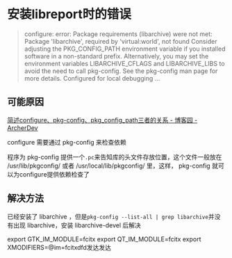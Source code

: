 
# 安装libreport时的错误

> configure: error: Package requirements (libarchive) were not met:
> Package 'libarchive', required by 'virtual:world', not found
> Consider adjusting the PKG_CONFIG_PATH environment variable if you installed software in a non-standard prefix.
> Alternatively, you may set the environment variables LIBARCHIVE_CFLAGS and LIBARCHIVE_LIBS to avoid the need to call pkg-config. See the pkg-config man page for more details.
> Configured for local debugging ...

## 可能原因

[简述configure、pkg-config、pkg_config_path三者的关系 - 博客园 - ArcherDev](https://www.cnblogs.com/cnland/archive/2013/02/08/2909273.html)

configure 需要通过 pkg-config 来检查依赖

程序为 pkg-config 提供一个`.pc`来告知库的头文件存放位置，这个文件一般放在 /usr/lib/pkgconfig/ 或者 /usr/local/lib/pkgconfig/ 里，这样， pkg-config 就可以为configure提供依赖检查了

## 解决方法

已经安装了 libarchive ，但是`pkg-config --list-all | grep libarchive`并没有出现 libarchive，安装 libarchive-devel 后解决

export GTK_IM_MODULE=fcitx
export QT_IM_MODULE=fcitx
export XMODIFIERS=@im=fcitxdfd发达发达